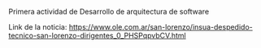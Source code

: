 Primera actividad de Desarrollo de arquitectura de software

Link de la noticia:
https://www.ole.com.ar/san-lorenzo/insua-despedido-tecnico-san-lorenzo-dirigentes_0_PHSPqpvbCV.html